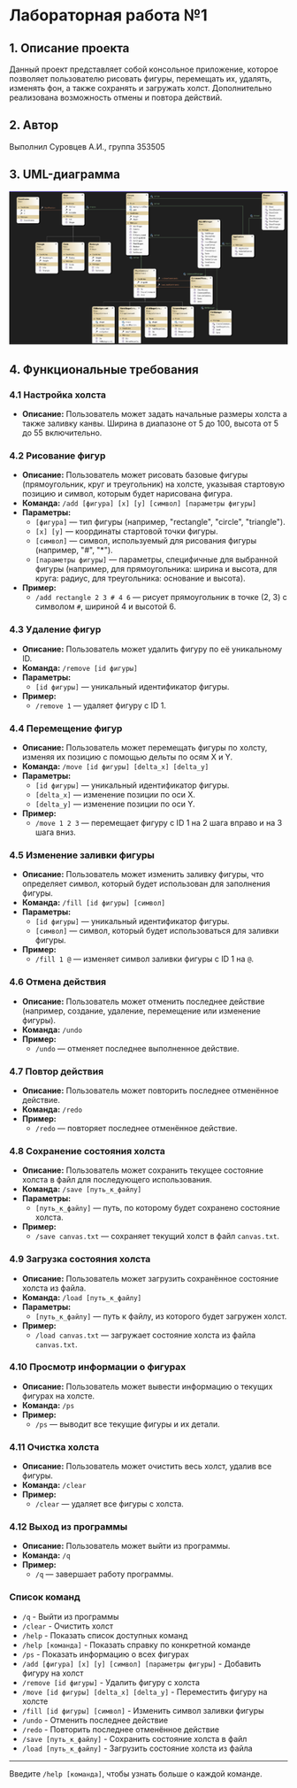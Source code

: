 # Лабораторная работа №1

## 1. Описание проекта
Данный проект представляет собой консольное приложение, которое позволяет пользователю рисовать фигуры, перемещать их, удалять, изменять фон, а также сохранять и загружать холст. Дополнительно реализована возможность отмены и повтора действий.

## 2. Автор
Выполнил Суровцев А.И., группа 353505

## 3. UML-диаграмма
![Screenshot](./src/NewUml.png)

## 4. Функциональные требования

### 4.1 Настройка холста
- **Описание:** Пользователь может задать начальные размеры холста а также заливку канвы. Ширина в диапазоне от 5 до 100, высота от 5 до 55 включительно.

### 4.2 Рисование фигур

- **Описание:** Пользователь может рисовать базовые фигуры (прямоугольник, круг и треугольник) на холсте, указывая стартовую позицию и символ, которым будет нарисована фигура.
- **Команда:** `/add [фигура] [x] [y] [символ] [параметры фигуры]`
- **Параметры:**
  - `[фигура]` — тип фигуры (например, "rectangle", "circle", "triangle").
  - `[x] [y]` — координаты стартовой точки фигуры.
  - `[символ]` — символ, используемый для рисования фигуры (например, "#", "*").
  - `[параметры фигуры]` — параметры, специфичные для выбранной фигуры (например, для прямоугольника: ширина и высота, для круга: радиус, для треугольника: основание и высота).
- **Пример:** 
  - `/add rectangle 2 3 # 4 6` — рисует прямоугольник в точке (2, 3) с символом `#`, шириной 4 и высотой 6.

### 4.3 Удаление фигур

- **Описание:** Пользователь может удалить фигуру по её уникальному ID.
- **Команда:** `/remove [id фигуры]`
- **Параметры:**
  - `[id фигуры]` — уникальный идентификатор фигуры.
- **Пример:** 
  - `/remove 1` — удаляет фигуру с ID 1.

### 4.4 Перемещение фигур

- **Описание:** Пользователь может перемещать фигуры по холсту, изменяя их позицию с помощью дельты по осям X и Y.
- **Команда:** `/move [id фигуры] [delta_x] [delta_y]`
- **Параметры:**
  - `[id фигуры]` — уникальный идентификатор фигуры.
  - `[delta_x]` — изменение позиции по оси X.
  - `[delta_y]` — изменение позиции по оси Y.
- **Пример:**
  - `/move 1 2 3` — перемещает фигуру с ID 1 на 2 шага вправо и на 3 шага вниз.

### 4.5 Изменение заливки фигуры

- **Описание:** Пользователь может изменить заливку фигуры, что определяет символ, который будет использован для заполнения фигуры.
- **Команда:** `/fill [id фигуры] [символ]`
- **Параметры:**
  - `[id фигуры]` — уникальный идентификатор фигуры.
  - `[символ]` — символ, который будет использоваться для заливки фигуры.
- **Пример:** 
  - `/fill 1 @` — изменяет символ заливки фигуры с ID 1 на `@`.

### 4.6 Отмена действия

- **Описание:** Пользователь может отменить последнее действие (например, создание, удаление, перемещение или изменение фигуры).
- **Команда:** `/undo`
- **Пример:** 
  - `/undo` — отменяет последнее выполненное действие.

### 4.7 Повтор действия

- **Описание:** Пользователь может повторить последнее отменённое действие.
- **Команда:** `/redo`
- **Пример:** 
  - `/redo` — повторяет последнее отменённое действие.

### 4.8 Сохранение состояния холста

- **Описание:** Пользователь может сохранить текущее состояние холста в файл для последующего использования.
- **Команда:** `/save [путь_к_файлу]`
- **Параметры:**
  - `[путь_к_файлу]` — путь, по которому будет сохранено состояние холста.
- **Пример:** 
  - `/save canvas.txt` — сохраняет текущий холст в файл `canvas.txt`.

### 4.9 Загрузка состояния холста

- **Описание:** Пользователь может загрузить сохранённое состояние холста из файла.
- **Команда:** `/load [путь_к_файлу]`
- **Параметры:**
  - `[путь_к_файлу]` — путь к файлу, из которого будет загружен холст.
- **Пример:** 
  - `/load canvas.txt` — загружает состояние холста из файла `canvas.txt`.

### 4.10 Просмотр информации о фигурах

- **Описание:** Пользователь может вывести информацию о текущих фигурах на холсте.
- **Команда:** `/ps`
- **Пример:** 
  - `/ps` — выводит все текущие фигуры и их детали.

### 4.11 Очистка холста

- **Описание:** Пользователь может очистить весь холст, удалив все фигуры.
- **Команда:** `/clear`
- **Пример:** 
  - `/clear` — удаляет все фигуры с холста.

### 4.12 Выход из программы

- **Описание:** Пользователь может выйти из программы.
- **Команда:** `/q`
- **Пример:** 
  - `/q` — завершает работу программы.
  
### Список команд

- `/q` - Выйти из программы
- `/clear` - Очистить холст
- `/help` - Показать список доступных команд
- `/help [команда]` - Показать справку по конкретной команде
- `/ps` - Показать информацию о всех фигурах
- `/add [фигура] [x] [y] [символ] [параметры фигуры]` - Добавить фигуру на холст
- `/remove [id фигуры]` - Удалить фигуру с холста
- `/move [id фигуры] [delta_x] [delta_y]` - Переместить фигуру на холсте
- `/fill [id фигуры] [символ]` - Изменить символ заливки фигуры
- `/undo` - Отменить последнее действие
- `/redo` - Повторить последнее отменённое действие
- `/save [путь_к_файлу]` - Сохранить состояние холста в файл
- `/load [путь_к_файлу]` - Загрузить состояние холста из файла

---

Введите `/help [команда]`, чтобы узнать больше о каждой команде.